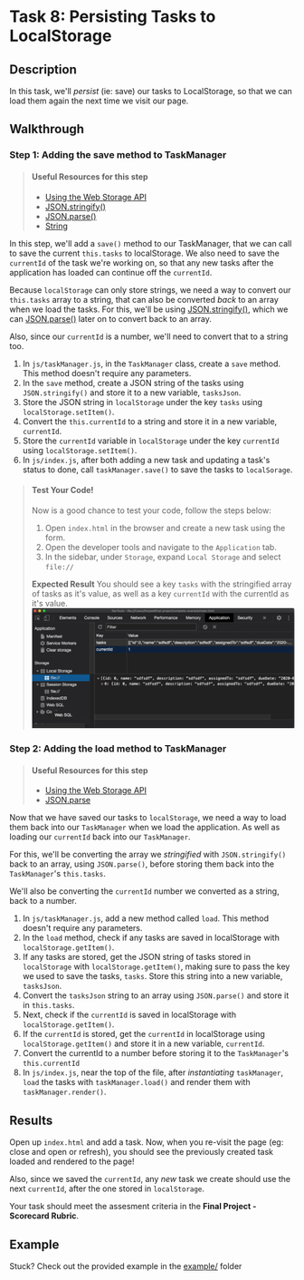 # Task 8: Persisting Tasks to LocalStorage

## Description

In this task, we'll _persist_ (ie: save) our tasks to LocalStorage, so that we can load them again the next time we visit our page.

## Walkthrough

### Step 1: Adding the save method to TaskManager

> #### Useful Resources for this step
> - [Using the Web Storage API](https://developer.mozilla.org/en-US/docs/Web/API/Web_Storage_API/Using_the_Web_Storage_API)
> - [JSON.stringify()](https://developer.mozilla.org/en-US/docs/Web/JavaScript/Reference/Global_Objects/JSON/stringify)
> - [JSON.parse()](https://developer.mozilla.org/en-US/docs/Web/JavaScript/Reference/Global_Objects/JSON/parse)
> - [String](https://developer.mozilla.org/en-US/docs/Web/JavaScript/Reference/Global_Objects/String)

In this step, we'll add a `save()` method to our TaskManager, that we can call to save the current `this.tasks` to localStorage. We also need to save the `currentId` of the task we're working on, so that any new tasks after the application has loaded can continue off the `currentId`.

Because `localStorage` can only store strings, we need a way to convert our `this.tasks` array to a string, that can also be converted _back_ to an array when we load the tasks. For this, we'll be using [JSON.stringify()](https://developer.mozilla.org/en-US/docs/Web/JavaScript/Reference/Global_Objects/JSON/stringify), which we can [JSON.parse()](https://developer.mozilla.org/en-US/docs/Web/JavaScript/Reference/Global_Objects/JSON/parse) later on to convert back to an array.

Also, since our `currentId` is a number, we'll need to convert that to a string too.

1. In `js/taskManager.js`, in the `TaskManager` class, create a `save` method. This method doesn't require any parameters.
2. In the `save` method, create a JSON string of the tasks using `JSON.stringify()` and store it to a new variable, `tasksJson`.
3. Store the JSON string in `localStorage` under the key `tasks` using `localStorage.setItem()`.
4. Convert the `this.currentId` to a string and store it in a new variable, `currentId`.
5. Store the `currentId` variable in `localStorage` under the key `currentId` using `localStorage.setItem()`.
4. In `js/index.js`, after both adding a new task and updating a task's status to done, call `taskManager.save()` to save the tasks to `localSorage`.

> #### Test Your Code!
> Now is a good chance to test your code, follow the steps below:
> 1. Open `index.html` in the browser and create a new task using the form.
> 2. Open the developer tools and navigate to the `Application` tab.
> 3. In the sidebar, under `Storage`, expand `Local Storage` and select `file://`
>
> **Expected Result**
> You should see a key `tasks` with the stringified array of tasks as it's value, as well as a key `currentId` with the currentId as it's value.
> ![Image of Expected Result](images/1.png)

### Step 2: Adding the load method to TaskManager

> #### Useful Resources for this step
> - [Using the Web Storage API](https://developer.mozilla.org/en-US/docs/Web/API/Web_Storage_API/Using_the_Web_Storage_API)
> - [JSON.parse](https://developer.mozilla.org/en-US/docs/Web/JavaScript/Reference/Global_Objects/JSON/parse)

Now that we have saved our tasks to `localStorage`, we need a way to load them back into our `TaskManager` when we load the application. As well as loading our `currentId` back into our `TaskManager`.

For this, we'll be converting the array we _stringified_ with `JSON.stringify()` back to an array, using `JSON.parse()`, before storing them back into the `TaskManager`'s `this.tasks`.

We'll also be converting the `currentId` number we converted as a string, back to a number.

1. In `js/taskManager.js`, add a new method called `load`. This method doesn't require any parameters.
2. In the `load` method, check if any tasks are saved in localStorage with `localStorage.getItem()`.
3. If any tasks are stored, get the JSON string of tasks stored in `localStorage` with `localStorage.getItem()`, making sure to pass the key we used to save the tasks, `tasks`. Store this string into a new variable, `tasksJson`.
4. Convert the `tasksJson` string to an array using `JSON.parse()` and store it in `this.tasks`.
5. Next, check if the `currentId` is saved in localStorage with `localStorage.getItem()`.
6. If the `currentId` is stored, get the `currentId` in localStorage using `localStorage.getItem()` and store it in a new variable, `currentId`.
7. Convert the currentId to a number before storing it to the `TaskManager`'s `this.currentId`
8. In `js/index.js`, near the top of the file, after _instantiating_ `taskManager`, `load` the tasks with `taskManager.load()` and render them with `taskManager.render()`.

## Results

Open up `index.html` and add a task. Now, when you re-visit the page (eg: close and open or refresh), you should see the previously created task loaded and rendered to the page! 

Also, since we saved the `currentId`, any _new_ task we create should use the next `currentId`, after the one stored in `localStorage`.

Your task should meet the assesment criteria in the **Final Project - Scorecard Rubric**.

## Example

Stuck? Check out the provided example in the [example/](example/) folder
